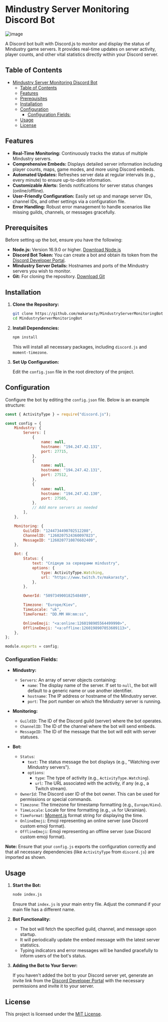 # Mindustry Server Monitoring Discord Bot

![image](https://github.com/user-attachments/assets/93c34b51-cb7c-4161-ad79-5842574b99a2)

A Discord bot built with Discord.js to monitor and display the status of Mindustry game servers. It provides real-time updates on server activity, player counts, and other vital statistics directly within your Discord server.

## Table of Contents

- [Mindustry Server Monitoring Discord Bot](#mindustry-server-monitoring-discord-bot)
	- [Table of Contents](#table-of-contents)
	- [Features](#features)
	- [Prerequisites](#prerequisites)
	- [Installation](#installation)
	- [Configuration](#configuration)
		- [Configuration Fields:](#configuration-fields)
	- [Usage](#usage)
	- [License](#license)

## Features

- **Real-Time Monitoring:** Continuously tracks the status of multiple Mindustry servers.
- **Comprehensive Embeds:** Displays detailed server information including player counts, maps, game modes, and more using Discord embeds.
- **Automated Updates:** Refreshes server data at regular intervals (e.g., every minute) to ensure up-to-date information.
- **Customizable Alerts:** Sends notifications for server status changes (online/offline).
- **User-Friendly Configuration:** Easily set up and manage server IDs, channel IDs, and other settings via a configuration file.
- **Error Handling:** Robust error management to handle scenarios like missing guilds, channels, or messages gracefully.

## Prerequisites

Before setting up the bot, ensure you have the following:

- **Node.js:** Version 16.9.0 or higher. [Download Node.js](https://nodejs.org/)
- **Discord Bot Token:** You can create a bot and obtain its token from the [Discord Developer Portal](https://discord.com/developers/applications).
- **Mindustry Server Details:** Hostnames and ports of the Mindustry servers you wish to monitor.
- **Git:** For cloning the repository. [Download Git](https://git-scm.com/)

## Installation

1. **Clone the Repository:**

   ```bash
   git clone https://github.com/makarasty/MindustryServerMonitoringBot
   cd MindustryServerMonitoringBot
   ```

2. **Install Dependencies:**

   ```bash
   npm install
   ```

   This will install all necessary packages, including `discord.js` and `moment-timezone`.

3. **Set Up Configuration:**

   Edit the `config.json` file in the root directory of the project.

## Configuration

Configure the bot by editing the `config.json` file. Below is an example structure:

```js
const { ActivityType } = require("discord.js");

const config = {
	Mindustry: {
		Servers: [
			{
				name: null,
				hostname: "194.247.42.131",
				port: 27715,
			},
			{
				name: null,
				hostname: "194.247.42.131",
				port: 27512,
			},
			{
				name: null,
				hostname: "194.247.42.130",
				port: 27505,
			},
			// Add more servers as needed
		],
	},

	Monitoring: {
		GuildID: "1244734490702512208",
		ChannelID: "1260207524360097823",
		MessageID: "1260207710876602409",
	},

	Bot: {
		Status: {
			text: "Слідкую за серверами mindustry",
			options: {
				type: ActivityType.Watching,
				url: "https://www.twitch.tv/makarasty",
			},
		},

		OwnerId: "509734900182548489",

		Timezone: "Europe/Kiev",
		TimeLocale: "uk",
		TimeFormat: "DD.MM HH:mm:ss",

		OnlineEmoji: "<a:online:1260198905564499990>",
		OfflineEmoji: "<a:offline:1260198907053609113>",
	},
};

module.exports = config;
```

### Configuration Fields:

- **Mindustry:**
  - `Servers`: An array of server objects containing:
    - `name`: The display name of the server. If set to `null`, the bot will default to a generic name or use another identifier.
    - `hostname`: The IP address or hostname of the Mindustry server.
    - `port`: The port number on which the Mindustry server is running.

- **Monitoring:**
  - `GuildID`: The ID of the Discord guild (server) where the bot operates.
  - `ChannelID`: The ID of the channel where the bot will send embeds.
  - `MessageID`: The ID of the message that the bot will edit with server statuses.

- **Bot:**
  - `Status`:
    - `text`: The status message the bot displays (e.g., "Watching over Mindustry servers").
    - `options`:
      - `type`: The type of activity (e.g., `ActivityType.Watching`).
      - `url`: The URL associated with the activity, if any (e.g., a Twitch stream).
  - `OwnerId`: The Discord user ID of the bot owner. This can be used for permissions or special commands.
  - `Timezone`: The timezone for timestamp formatting (e.g., `Europe/Kiev`).
  - `TimeLocale`: Locale for time formatting (e.g., `uk` for Ukrainian).
  - `TimeFormat`: [Moment.js](https://momentjs.com/docs/#/displaying/format/) format string for displaying the time.
  - `OnlineEmoji`: Emoji representing an online server (use Discord custom emoji format).
  - `OfflineEmoji`: Emoji representing an offline server (use Discord custom emoji format).

**Note:** Ensure that your `config.js` exports the configuration correctly and that all necessary dependencies (like `ActivityType` from `discord.js`) are imported as shown.

## Usage

1. **Start the Bot:**

   ```bash
   node index.js
   ```

   Ensure that `index.js` is your main entry file. Adjust the command if your main file has a different name.

2. **Bot Functionality:**

   - The bot will fetch the specified guild, channel, and message upon startup.
   - It will periodically update the embed message with the latest server statistics.
   - Typing indicators and error messages will be handled gracefully to inform users of the bot's status.

3. **Adding the Bot to Your Server:**

   If you haven't added the bot to your Discord server yet, generate an invite link from the [Discord Developer Portal](https://discord.com/developers/applications) with the necessary permissions and invite it to your server.

## License

This project is licensed under the [MIT License](LICENSE).
